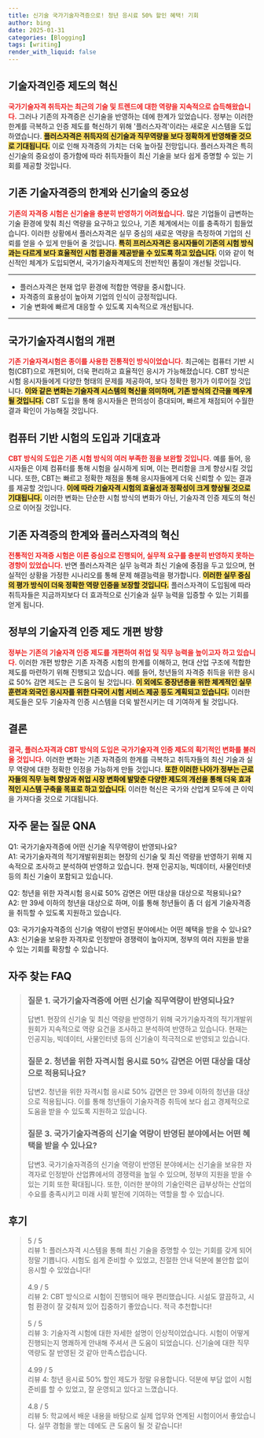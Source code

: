 ```yaml
---
title: 신기술 국가기술자격증으로! 청년 응시료 50% 할인 혜택! 기회
author: bing
date: 2025-01-31
categories: [Blogging]
tags: [writing]
render_with_liquid: false
---
```



<h2 id='기술자격인증제도혁신'>기술자격인증 제도의 혁신</h2>

<p><b><span style="color: #ee2323;">국가기술자격 취득자는 최근의 기술 및 트렌드에 대한 역량을 지속적으로 습득해왔습니다.</span></b> 그러나 기존의 자격증은 신기술을 반영하는 데에 한계가 있었습니다. 정부는 이러한 한계를 극복하고 인증 제도를 혁신하기 위해 '플러스자격'이라는 새로운 시스템을 도입하였습니다. <b><span style="background-color: #ffe066;">플러스자격은 취득자의 신기술과 직무역량을 보다 정확하게 반영해줄 것으로 기대됩니다.</span></b> 이로 인해 자격증의 가치는 더욱 높아질 전망입니다. 플러스자격은 특히 신기술의 중요성이 증가함에 따라 취득자들이 최신 기술을 보다 쉽게 증명할 수 있는 기회를 제공할 것입니다.</p>

<h2 id='기존기술자격증의한계'>기존 기술자격증의 한계와 신기술의 중요성</h2>

<p><b><span style="color: #ee2323;">기존의 자격증 시험은 신기술을 충분히 반영하기 어려웠습니다.</span></b> 많은 기업들이 급변하는 기술 환경에 맞춰 최신 역량을 요구하고 있으나, 기존 체계에서는 이를 충족하기 힘들었습니다. 이러한 상황에서 플러스자격은 실무 중심의 새로운 역량을 측정하여 기업의 신뢰를 얻을 수 있게 만들어 줄 것입니다. <b><span style="background-color: #ffe066;">특히 프러스자격은 응시자들이 기존의 시험 방식과는 다르게 보다 효율적인 시험 환경을 제공받을 수 있도록 하고 있습니다.</span></b> 이와 같이 혁신적인 체계가 도입되면서, 국가기술자격제도의 전반적인 품질이 개선될 것입니다.</p>

<hr />

<ul>
    <li>플러스자격은 현재 업무 환경에 적합한 역량을 중시합니다.</li>
    <li>자격증의 효용성이 높아져 기업의 인식이 긍정적입니다.</li>
    <li>기술 변화에 빠르게 대응할 수 있도록 지속적으로 개선됩니다.</li>
</ul>

<hr />

<h2 id='국가기술자격시험개편'>국가기술자격시험의 개편</h2>

<p><b><span style="color: #ee2323;">기존 기술자격시험은 종이를 사용한 전통적인 방식이었습니다.</span></b> 최근에는 컴퓨터 기반 시험(CBT)으로 개편되어, 더욱 편리하고 효율적인 응시가 가능해졌습니다. CBT 방식은 시험 응시자들에게 다양한 형태의 문제를 제공하여, 보다 정확한 평가가 이루어질 것입니다. <b><span style="background-color: #ffe066;">이와 같은 변화는 기술자격 시스템의 혁신을 의미하며, 기존 방식의 간극을 메우게 될 것입니다.</span></b> CBT 도입을 통해 응시자들은 편의성이 증대되며, 빠르게 채점되어 수월한 결과 확인이 가능해질 것입니다.</p>

<h2 id='컴퓨터기반시험'>컴퓨터 기반 시험의 도입과 기대효과</h2>

<p><b><span style="color: #ee2323;">CBT 방식의 도입은 기존 시험 방식의 여러 부족한 점을 보완할 것입니다.</span></b> 예를 들어, 응시자들은 이제 컴퓨터를 통해 시험을 실시하게 되며, 이는 편리함을 크게 향상시킬 것입니다. 또한, CBT는 빠르고 정확한 채점을 통해 응시자들에게 더욱 신뢰할 수 있는 결과를 제공할 것입니다. <b><span style="background-color: #ffe066;">이에 따라 기술자격 시험의 효율성과 정확성이 크게 향상될 것으로 기대됩니다.</span></b> 이러한 변화는 단순한 시험 방식의 변화가 아닌, 기술자격 인증 제도의 혁신으로 이어질 것입니다.</p>

<h2 id='플러스자격의혁신'>기존 자격증의 한계와 플러스자격의 혁신</h2>

<p><b><span style="color: #ee2323;">전통적인 자격증 시험은 이론 중심으로 진행되어, 실무적 요구를 충분히 반영하지 못하는 경향이 있었습니다.</span></b> 반면 플러스자격은 실무 능력과 최신 기술에 중점을 두고 있으며, 현실적인 상황을 가정한 시나리오를 통해 문제 해결능력을 평가합니다. <b><span style="background-color: #ffe066;">이러한 실무 중심의 평가 방식이 더욱 정확한 역량 인증을 보장할 것입니다.</span></b> 플러스자격이 도입됨에 따라 취득자들은 지금까지보다 더 효과적으로 신기술과 실무 능력을 입증할 수 있는 기회를 얻게 됩니다.</p>

<h2 id='정책개편방향'>정부의 기술자격 인증 제도 개편 방향</h2>

<p><b><span style="color: #ee2323;">정부는 기존의 기술자격 인증 제도를 개편하여 취업 및 직무 능력을 높이고자 하고 있습니다.</span></b> 이러한 개편 방향은 기존 자격증 시험의 한계를 이해하고, 현대 산업 구조에 적합한 제도를 마련하기 위해 진행되고 있습니다. 예를 들어, 청년들의 자격증 취득을 위한 응시료 50% 감면 제도는 큰 도움이 될 것입니다. <b><span style="background-color: #ffe066;">이 외에도 중장년층을 위한 체계적인 실무 훈련과 외국인 응시자를 위한 다국어 시험 서비스 제공 등도 계획되고 있습니다.</span></b> 이러한 제도들은 모두 기술자격 인증 시스템을 더욱 발전시키는 데 기여하게 될 것입니다.</p>

<h2 id='결론'>결론</h2>

<p><b><span style="color: #ee2323;">결국, 플러스자격과 CBT 방식의 도입은 국가기술자격 인증 제도의 획기적인 변화를 불러올 것입니다.</span></b> 이러한 변화는 기존 자격증의 한계를 극복하고 취득자들의 최신 기술과 실무 역량에 대한 정확한 인정을 가능하게 만들 것입니다. <b><span style="background-color: #ffe066;">또한 이러한 나아가 정부는 근로자들의 직무 능력 향상과 취업 시장 변화에 발맞춘 다양한 제도의 개선을 통해 더욱 효과적인 시스템 구축을 목표로 하고 있습니다.</span></b> 이러한 혁신은 국가와 산업계 모두에 큰 이익을 가져다줄 것으로 기대됩니다.</p>

<h2 id='자주하는질문'>자주 묻는 질문 QNA</h2>

<p>Q1: 국가기술자격증에 어떤 신기술 직무역량이 반영되나요?<br>
A1: 국가기술자격의 적기개발위원회는 현장의 신기술 및 최신 역량을 반영하기 위해 지속적으로 조사하고 분석하여 반영하고 있습니다. 현재 인공지능, 빅데이터, 사물인터넷 등의 최신 기술이 포함되고 있습니다.</p>

<p>Q2: 청년을 위한 자격시험 응시료 50% 감면은 어떤 대상을 대상으로 적용되나요?<br>
A2: 만 39세 이하의 청년을 대상으로 하며, 이를 통해 청년들이 좀 더 쉽게 기술자격증을 취득할 수 있도록 지원하고 있습니다.</p>

<p>Q3: 국가기술자격증의 신기술 역량이 반영된 분야에서는 어떤 혜택을 받을 수 있나요?<br>
A3: 신기술을 보유한 자격자로 인정받아 경쟁력이 높아지며, 정부의 여러 지원을 받을 수 있는 기회를 확장할 수 있습니다.</p>


<h2 id='자주_찾는_FAQ'>자주 찾는 FAQ</h2>
<div itemscope="" itemtype="https://schema.org/FAQPage"> 
<blockquote> 
<div itemscope="" itemprop="mainEntity" itemtype="https://schema.org/Question"> 
<h3 itemprop="name">질문 1. 국가기술자격증에 어떤 신기술 직무역량이 반영되나요?</h3> 
<div itemscope="" itemprop="acceptedAnswer" itemtype="https://schema.org/Answer"> 
<span itemprop="text"> 
<p>답변1. 현장의 신기술 및 최신 역량을 반영하기 위해 국가기술자격의 적기개발위원회가 지속적으로 역량 요건을 조사하고 분석하여 반영하고 있습니다. 현재는 인공지능, 빅데이터, 사물인터넷 등의 신기술이 적극적으로 반영되고 있습니다.</p> 
</span> 
</div> 
</div> 

<div itemscope="" itemprop="mainEntity" itemtype="https://schema.org/Question"> 
<h3 itemprop="name">질문 2. 청년을 위한 자격시험 응시료 50% 감면은 어떤 대상을 대상으로 적용되나요?</h3> 
<div itemscope="" itemprop="acceptedAnswer" itemtype="https://schema.org/Answer"> 
<span itemprop="text"> 
<p>답변2. 청년을 위한 자격시험 응시료 50% 감면은 만 39세 이하의 청년을 대상으로 적용됩니다. 이를 통해 청년들이 기술자격증 취득에 보다 쉽고 경제적으로 도움을 받을 수 있도록 지원하고 있습니다.</p> 
</span> 
</div> 
</div> 

<div itemscope="" itemprop="mainEntity" itemtype="https://schema.org/Question"> 
<h3 itemprop="name">질문 3. 국가기술자격증의 신기술 역량이 반영된 분야에서는 어떤 혜택을 받을 수 있나요?</h3> 
<div itemscope="" itemprop="acceptedAnswer" itemtype="https://schema.org/Answer"> 
<span itemprop="text"> 
<p>답변3. 국가기술자격증의 신기술 역량이 반영된 분야에서는 신기술을 보유한 자격자로 인정받아 산업界에서의 경쟁력을 높일 수 있으며, 정부의 지원을 받을 수 있는 기회 또한 확대됩니다. 또한, 이러한 분야의 기술인력은 급부상하는 산업의 수요를 충족시키고 미래 사회 발전에 기여하는 역할을 할 수 있습니다.</p> 
</span> 
</div> 
</div> 

</blockquote> 
</div>
<h2 id='후기'>후기</h2>
<div itemscope itemtype="https://schema.org/Product">
  <blockquote>
  <div itemprop="review" itemscope itemtype="https://schema.org/Review">
      <div itemprop="reviewRating" itemscope itemtype="https://schema.org/Rating"> <span itemprop="ratingValue">5</span> / <span itemprop="bestRating">5</span> </div>
      <span itemprop="reviewBody">리뷰 1: 플러스자격 시스템을 통해 최신 기술을 증명할 수 있는 기회를 갖게 되어 정말 기쁩니다. 시험도 쉽게 준비할 수 있었고, 친절한 안내 덕분에 불안함 없이 응시할 수 있었습니다!</span>
  </div>
  <br>
  <div itemprop="review" itemscope itemtype="https://schema.org/Review">
      <div itemprop="reviewRating" itemscope itemtype="https://schema.org/Rating"> <span itemprop="ratingValue">4.9</span> / <span itemprop="bestRating">5</span> </div>
      <span itemprop="reviewBody">리뷰 2: CBT 방식으로 시험이 진행되어 매우 편리했습니다. 시설도 깔끔하고, 시험 환경이 잘 갖춰져 있어 집중하기 좋았습니다. 적극 추천합니다!</span>
  </div>
  <br>
  <div itemprop="review" itemscope itemtype="https://schema.org/Review">
      <div itemprop="reviewRating" itemscope itemtype="https://schema.org/Rating"> <span itemprop="ratingValue">5</span> / <span itemprop="bestRating">5</span> </div>
      <span itemprop="reviewBody">리뷰 3: 기술자격 시험에 대한 자세한 설명이 인상적이었습니다. 시험이 어떻게 진행되는지 명쾌하게 안내해 주셔서 큰 도움이 되었습니다. 신기술에 대한 직무역량도 잘 반영된 것 같아 만족스럽습니다.</span>
  </div>
  <br>
  <div itemprop="review" itemscope itemtype="https://schema.org/Review">
      <div itemprop="reviewRating" itemscope itemtype="https://schema.org/Rating"> <span itemprop="ratingValue">4.99</span> / <span itemprop="bestRating">5</span> </div>
      <span itemprop="reviewBody">리뷰 4: 청년 응시료 50% 할인 제도가 정말 유용합니다. 덕분에 부담 없이 시험 준비를 할 수 있었고, 잘 운영되고 있다고 느꼈습니다.</span>
  </div>
  <br>
  <div itemprop="review" itemscope itemtype="https://schema.org/Review">
      <div itemprop="reviewRating" itemscope itemtype="https://schema.org/Rating"> <span itemprop="ratingValue">4.8</span> / <span itemprop="bestRating">5</span> </div>
      <span itemprop="reviewBody">리뷰 5: 학교에서 배운 내용을 바탕으로 실제 업무와 연계된 시험이어서 좋았습니다. 실무 경험을 쌓는 데에도 큰 도움이 될 것 같습니다!</span>
  </div>
  </blockquote>
</div>
